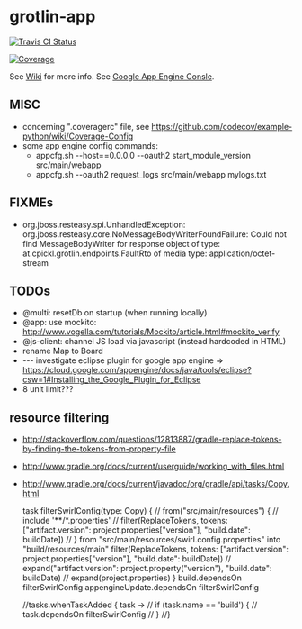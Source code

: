 grotlin-app
===========

[![Travis CI Status](https://travis-ci.org/christophpickl/grotlin-app.svg?branch=master)](https://travis-ci.org/christophpickl/grotlin-app)

[![Coverage](https://codecov.io/github/christophpickl/grotlin-app/branch.svg?branch=master&token=1DC88LrgDb)](https://codecov.io/github/christophpickl/grotlin-app/commits)

See [Wiki](https://github.com/christophpickl/grotlin-app/wiki) for more info.
See [Google App Engine Consle](https://console.developers.google.com/project/swirl-engine).

MISC
-----
* concerning ".coveragerc" file, see https://github.com/codecov/example-python/wiki/Coverage-Config
* some app engine config commands:
    * appcfg.sh --host==0.0.0.0 --oauth2 start_module_version src/main/webapp
    * appcfg.sh --oauth2 request_logs src/main/webapp mylogs.txt

FIXMEs
-------
* org.jboss.resteasy.spi.UnhandledException: org.jboss.resteasy.core.NoMessageBodyWriterFoundFailure: Could not find MessageBodyWriter for response object of type: at.cpickl.grotlin.endpoints.FaultRto of media type: application/octet-stream

TODOs
-------
* @multi: resetDb on startup (when running locally)
* @app: use mockito: http://www.vogella.com/tutorials/Mockito/article.html#mockito_verify
* @js-client: channel JS load via javascript (instead hardcoded in HTML)
* rename Map to Board
* --- investigate eclipse plugin for google app engine => https://cloud.google.com/appengine/docs/java/tools/eclipse?csw=1#Installing_the_Google_Plugin_for_Eclipse
* 8 unit limit???

resource filtering
-------

* http://stackoverflow.com/questions/12813887/gradle-replace-tokens-by-finding-the-tokens-from-property-file
* http://www.gradle.org/docs/current/userguide/working_with_files.html
* http://www.gradle.org/docs/current/javadoc/org/gradle/api/tasks/Copy.html


    task filterSwirlConfig(type: Copy) {
    //    from("src/main/resources") {
    //        include '**/*.properties'
    //        filter(ReplaceTokens, tokens: ["artifact.version": project.properties["version"], "build.date": buildDate])
    //    }
        from "src/main/resources/swirl.config.properties"
        into "build/resources/main"
        filter(ReplaceTokens, tokens: ["artifact.version": project.properties["version"], "build.date": buildDate])
    //    expand("artifact.version": project.property("version"), "build.date": buildDate)
    //    expand(project.properties)
    }
    build.dependsOn filterSwirlConfig
    appengineUpdate.dependsOn filterSwirlConfig

    //tasks.whenTaskAdded { task ->
    //    if (task.name == 'build') {
    //        task.dependsOn filterSwirlConfig
    //    }
    //}
